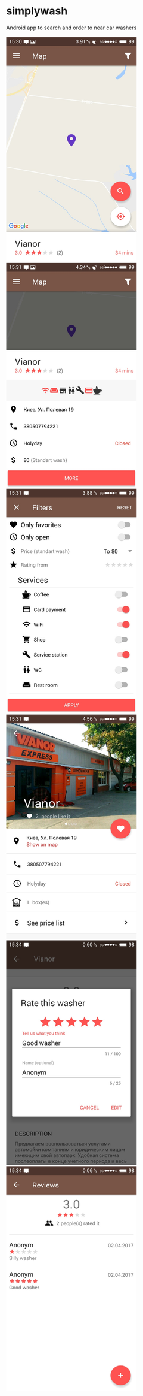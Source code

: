 # simplywash
Android app to search and order to near car washers</br></br>
<img src="S70402-153100.jpg" width="350" height="600" />
<img src="S70402-153108.jpg" width="350" height="600" />
<img src="S70402-153120.jpg" width="350" height="600" />
<img src="S70402-153132.jpg" width="350" height="600" />
<img src="S70402-153434.jpg" width="350" height="600" />
<img src="S70402-153442.jpg" width="350" height="600" />
